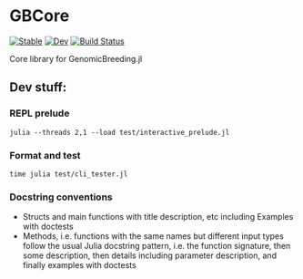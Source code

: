 # GBCore

[![Stable](https://img.shields.io/badge/docs-stable-blue.svg)](https://genomicbreeding.github.io/GBCore.jl/stable/)
[![Dev](https://img.shields.io/badge/docs-dev-blue.svg)](https://genomicbreeding.github.io/GBCore.jl/dev/)
[![Build Status](https://github.com/GenomicBreeding/GBCore.jl/actions/workflows/CI.yml/badge.svg?branch=main)](https://github.com/GenomicBreeding/GBCore.jl/actions/workflows/CI.yml?query=branch%3Amain)

Core library for GenomicBreeding.jl

## Dev stuff:

### REPL prelude

```shell
julia --threads 2,1 --load test/interactive_prelude.jl
```

### Format and test

```shell
time julia test/cli_tester.jl
```

### Docstring conventions

- Structs and main functions with title description, etc including Examples with doctests
- Methods, i.e. functions with the same names but different input types follow the usual Julia docstring pattern, i.e. the function signature, then some description, then details including parameter description, and finally examples with doctests